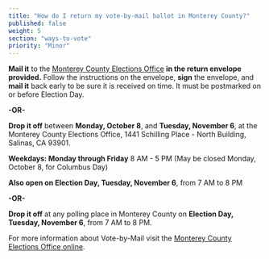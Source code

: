 ```yaml
---
title: "How do I return my vote-by-mail ballot in Monterey County?"
published: false
weight: 5
section: "ways-to-vote"
priority: "Minor"
---
```


**Mail it** to the [Monterey County Elections Office](#section-election-office-contact) **in the return envelope provided.** Follow the instructions on the envelope, **sign** the envelope, and **mail it** back early to be sure it is received on time. It must be postmarked on or before Election Day.  

**-OR-**  

**Drop it off** between **Monday, October 8**, and **Tuesday, November 6**, at the Monterey County Elections Office, 1441 Schilling Place - North Building, Salinas, CA 93901.  

**Weekdays: Monday through Friday** 8 AM - 5 PM (May be closed Monday, October 8, for Columbus Day)

**Also open on Election Day, Tuesday, November 6**, from 7 AM to 8 PM  

**-OR-**  

**Drop it off** at any polling place in Monterey County on **Election Day, Tuesday, November 6**, from 7 AM to 8 PM.  

For more information about Vote-by-Mail visit the [Monterey County Elections Office online](http://www.montereycountyelections.us/absentee_faq.htm#6).  
